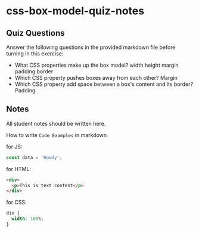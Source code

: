 # css-box-model-quiz-notes

## Quiz Questions

Answer the following questions in the provided markdown file before turning in this exercise:

- What CSS properties make up the box model?
  width
  height
  margin
  padding
  border
- Which CSS property pushes boxes away from each other?
  Margin
- Which CSS property add space between a box's content and its border?
  Padding

## Notes

All student notes should be written here.

How to write `Code Examples` in markdown

for JS:

```javascript
const data = 'Howdy';
```

for HTML:

```html
<div>
  <p>This is text content</p>
</div>
```

for CSS:

```css
div {
  width: 100%;
}
```

